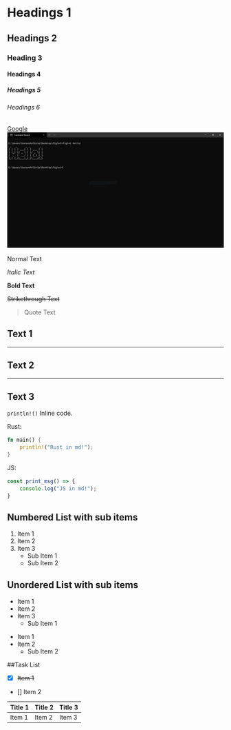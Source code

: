 <!--Headings-->
# Headings 1
## Headings 2
### Heading 3
#### Headings 4
##### Headings 5
###### Headings 6

<!--Hyperlink and images-->

[Google](https://google.com)
![Example](./Pictures/ExampleImage.PNG)

<!--Texts and lines-->

Normal Text

*Italic Text*

**Bold Text**

~~Strikethrough Text~~

> Quote Text

## Text 1
---
## Text 2
***
## Text 3

<!--Code in MD File-->

`println!()` Inline code.

Rust:
```rust
fn main() {
    println!("Rust in md!");
}
```

JS:

```js
const print_msg() => {
    console.log("JS in md!");
}
```

<!--Lists-->

## Numbered List with sub items

1. Item 1
2. Item 2
3. Item 3
    * Sub Item 1
    * Sub Item 2

## Unordered List with sub items

- Item 1
- Item 2
- Item 3
    * Sub Item 1

* Item 1
* Item 2
    * Sub Item 2

##Task List
- [x] ~~Item 1~~
- [] Item 2

<!--Table-->

|Title 1  | Title 2 | Title 3
|--       | --      |---------
|Item 1   | Item 2  | Item 3